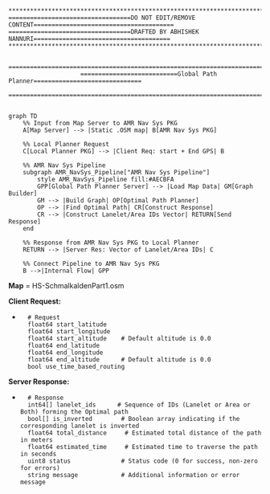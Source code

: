 ```plaintext
***************************************************************************************************
==================================DO NOT EDIT/REMOVE CONTENT=======================================
==================================DRAFTED BY ABHISHEK NANNURI======================================
***************************************************************************************************
```

                        ============================================================================
                        ===========================Global Path Planner==============================
                        ============================================================================

```mermaid

graph TD
    %% Input from Map Server to AMR Nav Sys PKG
    A[Map Server] --> |Static .OSM map| B[AMR Nav Sys PKG]
    
    %% Local Planner Request
    C[Local Planner PKG] --> |Client Req: start + End GPS| B 

    %% AMR Nav Sys Pipeline
    subgraph AMR_NavSys_Pipeline["AMR Nav Sys Pipeline"]
        style AMR_NavSys_Pipeline fill:#AECBFA
        GPP[Global Path Planner Server] --> |Load Map Data| GM[Graph Builder]
        GM --> |Build Graph| OP[Optimal Path Planner]
        OP --> |Find Optimal Path| CR[Construct Response]
        CR --> |Construct Lanelet/Area IDs Vector| RETURN[Send Response]
    end

    %% Response from AMR Nav Sys PKG to Local Planner
    RETURN --> |Server Res: Vector of Lanelet/Area IDs| C

    %% Connect Pipeline to AMR Nav Sys PKG
    B -->|Internal Flow| GPP

```

**Map** = HS-SchmalkaldenPart1.osm

**Client Request:**
- ```plaintext
    # Request
    float64 start_latitude
    float64 start_longitude
    float64 start_altitude    # Default altitude is 0.0
    float64 end_latitude
    float64 end_longitude
    float64 end_altitude      # Default altitude is 0.0
    bool use_time_based_routing
    ```
**Server Response:**
- ```plaintext
    # Response
    int64[] lanelet_ids      # Sequence of IDs (Lanelet or Area or Both) forming the Optimal path
    bool[] is_inverted        # Boolean array indicating if the corresponding lanelet is inverted
    float64 total_distance     # Estimated total distance of the path in meters
    float64 estimated_time     # Estimated time to traverse the path in seconds
    uint8 status              # Status code (0 for success, non-zero for errors)
    string message            # Additional information or error message
    ```
